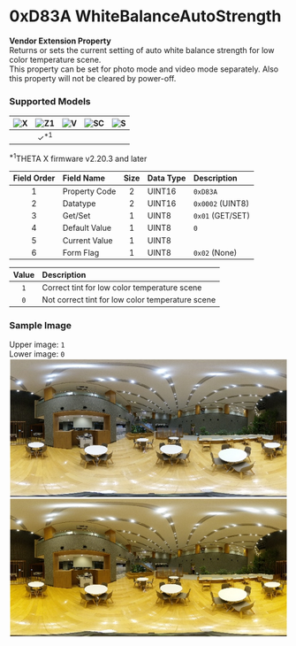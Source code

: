 # 0xD83A WhiteBalanceAutoStrength

**Vendor Extension Property**  
Returns or sets the current setting of auto white balance strength for low color temperature scene.  
This property can be set for photo mode and video mode separately. Also this property will not be cleared by power-off.  

### Supported Models
| ![X](https://img.shields.io/badge/X-purple) | ![Z1](https://img.shields.io/badge/Z1-blue) | ![V](https://img.shields.io/badge/V-green) | ![SC](https://img.shields.io/badge/SC-orange) | ![S](https://img.shields.io/badge/S-red) |
|:-:|:-:|:-:|:-:|:-:|
|   | ✓<sup>\*1</sup> |   |   |   |

<sup>\*1</sup>THETA X firmware v2.20.3 and later

| Field Order | Field Name | Size | Data Type | Description |
|:-:|:--|:-:|:--|:--|
| 1 | Property Code | 2 | UINT16 | `0xD83A` |
| 2 | Datatype | 2 | UINT16 | `0x0002` (UINT8) |
| 3 | Get/Set | 1 | UINT8 | `0x01` (GET/SET) |
| 4 | Default Value | 1 | UINT8 | `0` |
| 5 | Current Value | 1 | UINT8 ||
| 6 | Form Flag | 1 | UINT8 | `0x02` (None) |

| Value | Description |
|:-:|:--|
| `1` |     Correct tint for low color temperature scene |
| `0` | Not correct tint for low color temperature scene |

### Sample Image

Upper image: `1`  
Lower image: `0`  
![wb_auto_strength](../assets/img/wb_auto_strength.jpg)
